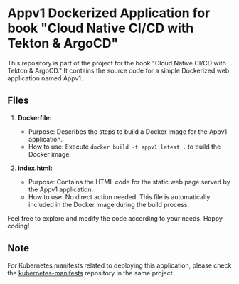 # Appv1 Dockerized Application for book "Cloud Native CI/CD with Tekton & ArgoCD"

This repository is part of the project for the book "Cloud Native CI/CD with Tekton & ArgoCD." 
It contains the source code for a simple Dockerized web application named Appv1.

## Files
1. **Dockerfile:**
   - Purpose: Describes the steps to build a Docker image for the Appv1 application.
   - How to use: Execute `docker build -t appv1:latest .` to build the Docker image.

2. **index.html:**
   - Purpose: Contains the HTML code for the static web page served by the Appv1 application.
   - How to use: No direct action needed. This file is automatically included in the Docker image during the build process.

Feel free to explore and modify the code according to your needs. Happy coding!

## Note
For Kubernetes manifests related to deploying this application, please check the [kubernetes-manifests](https://github.com/arunvel1988/kubernetes-manifests) repository in the same project.

